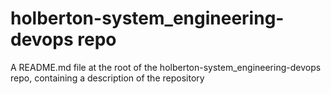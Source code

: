 # holberton-system_engineering-devops repo 
A README.md file at the root of the holberton-system_engineering-devops repo, containing a description of the repository